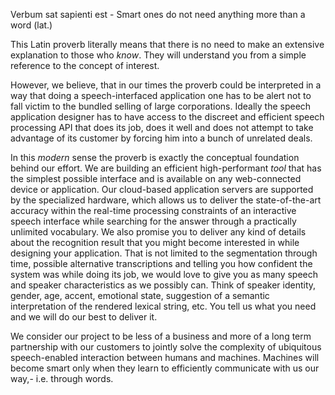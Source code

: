 Verbum sat sapienti est - Smart ones do not need anything more than a word (lat.)

This Latin proverb literally means that there is no need to make an extensive explanation to those who *know*. They will understand you from a simple reference to the concept of interest.

However, we believe, that in our times the proverb could be interpreted in a way that doing a speech-interfaced application one has to be alert not to fall victim to the bundled selling of large corporations. Ideally the speech application designer has to have access to the discreet and efficient speech processing API that does its job, does it well and does not attempt to take advantage of its customer by forcing him into a bunch of unrelated deals.

In this *modern* sense the proverb is exactly the conceptual foundation behind our effort. We are building an efficient high-performant *tool* that has the simplest possible interface and is available on any web-connected device or application. Our cloud-based application servers are supported by the specialized hardware, which allows us to deliver the state-of-the-art accuracy within the real-time processing constraints of an interactive speech interface while searching for the answer through a practically unlimited vocabulary. We also promise you to deliver any kind of details about the recognition result that you might become interested in while designing your application. That is not limited to the segmentation through time, possible alternative transcriptions and telling you how confident the system was while doing its job, we would love to give you as many speech and speaker characteristics as we possibly can. Think of speaker identity, gender, age, accent, emotional state, suggestion of a semantic interpretation of the rendered lexical string, etc. You tell us what you need and we will do our best to deliver it.

We consider our project to be less of a business and more of a long term partnership with our customers to jointly solve the complexity of ubiquitous speech-enabled interaction between humans and machines. Machines will become smart only when they learn to efficiently communicate with us our way,- i.e. through words. 
